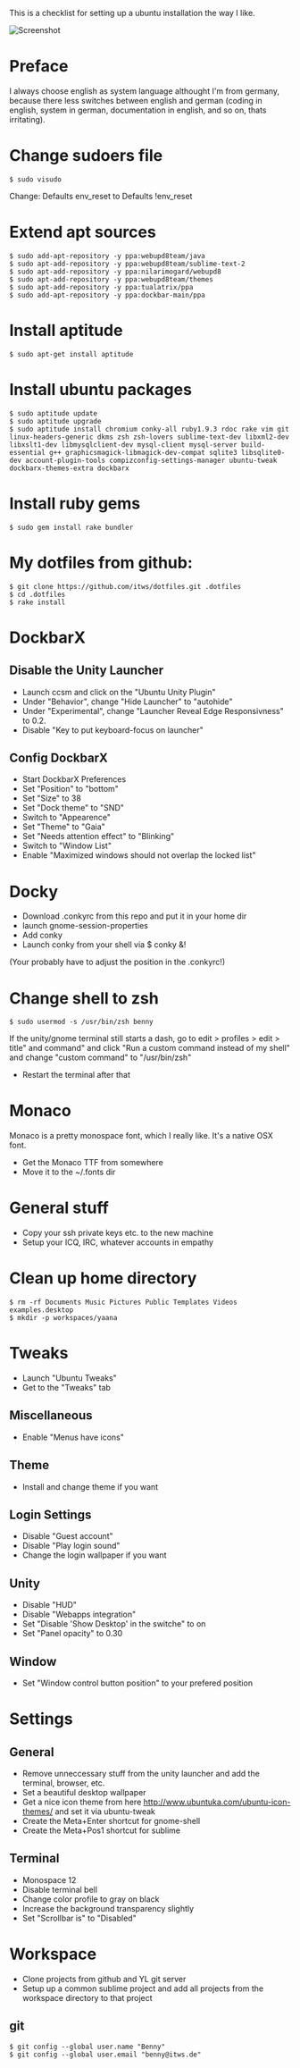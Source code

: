 This is a checklist for setting up a ubuntu installation the way I like.

![Screenshot](https://raw.github.com/phortx/Ubuntu-Setup-Checklist/master/screenshot.png)


# Preface
I always choose english as system language althought I'm from germany, because there less switches between english and german (coding in english, system in german, documentation in english, and so on, thats irritating).



# Change sudoers file
    $ sudo visudo

Change:
    Defaults    env_reset
to
    Defaults    !env_reset



# Extend apt sources
    $ sudo add-apt-repository -y ppa:webupd8team/java
    $ sudo apt-add-repository -y ppa:webupd8team/sublime-text-2
    $ sudo apt-add-repository -y ppa:nilarimogard/webupd8
    $ sudo apt-add-repository -y ppa:webupd8team/themes
    $ sudo apt-add-repository -y ppa:tualatrix/ppa
    $ sudo add-apt-repository -y ppa:dockbar-main/ppa



# Install aptitude
    $ sudo apt-get install aptitude



# Install ubuntu packages
    $ sudo aptitude update
    $ sudo aptitude upgrade
    $ sudo aptitude install chromium conky-all ruby1.9.3 rdoc rake vim git linux-headers-generic dkms zsh zsh-lovers sublime-text-dev libxml2-dev libxslt1-dev libmysqlclient-dev mysql-client mysql-server build-essential g++ graphicsmagick-libmagick-dev-compat sqlite3 libsqlite0-dev account-plugin-tools compizconfig-settings-manager ubuntu-tweak dockbarx-themes-extra dockbarx



# Install ruby gems
    $ sudo gem install rake bundler



# My dotfiles from github:
    $ git clone https://github.com/itws/dotfiles.git .dotfiles
    $ cd .dotfiles
    $ rake install


# DockbarX
## Disable the Unity Launcher
- Launch ccsm and click on the "Ubuntu Unity Plugin"
- Under "Behavior", change "Hide Launcher" to "autohide"
- Under "Experimental", change "Launcher Reveal Edge Responsivness" to 0.2.
- Disable "Key to put keyboard-focus on launcher"


## Config DockbarX
- Start DockbarX Preferences
- Set "Position" to "bottom"
- Set "Size" to 38
- Set "Dock theme" to "SND"
- Switch to "Appearence"
- Set "Theme" to "Gaia"
- Set "Needs attention effect" to "Blinking"
- Switch to "Window List"
- Enable "Maximized windows should not overlap the locked list"



# Docky
- Download .conkyrc from this repo and put it in your home dir
- launch gnome-session-properties
- Add conky
- Launch conky from your shell via $ conky &!

(Your probably have to adjust the position in the .conkyrc!)


# Change shell to zsh
    $ sudo usermod -s /usr/bin/zsh benny

If the unity/gnome terminal still starts a dash, go to edit > profiles > edit > title" and command" and click "Run a custom command instead of my shell" and change "custom command" to "/usr/bin/zsh"

- Restart the terminal after that


# Monaco
Monaco is a pretty monospace font, which I really like. It's a native OSX font.
- Get the Monaco TTF from somewhere
- Move it to the ~/.fonts dir


# General stuff
- Copy your ssh private keys etc. to the new machine
- Setup your ICQ, IRC, whatever accounts in empathy


# Clean up home directory
    $ rm -rf Documents Music Pictures Public Templates Videos examples.desktop
    $ mkdir -p workspaces/yaana



# Tweaks
- Launch "Ubuntu Tweaks"
- Get to the "Tweaks" tab


## Miscellaneous
- Enable "Menus have icons"


## Theme
- Install and change theme if you want


## Login Settings
- Disable "Guest account"
- Disable "Play login sound"
- Change the login wallpaper if you want


## Unity
- Disable "HUD"
- Disable "Webapps integration"
- Set "Disable 'Show Desktop' in the switche" to on
- Set "Panel opacity" to 0.30

## Window
- Set "Window control button position" to your prefered position



# Settings
## General
- Remove unneccessary stuff from the unity launcher and add the terminal, browser, etc.
- Set a beautiful desktop wallpaper
- Get a nice icon theme from here http://www.ubuntuka.com/ubuntu-icon-themes/ and set it via ubuntu-tweak
- Create the Meta+Enter shortcut for gnome-shell
- Create the Meta+Pos1 shortcut for sublime


## Terminal
- Monospace 12
- Disable terminal bell
- Change color profile to gray on black
- Increase the background transparency slightly
- Set "Scrollbar is" to "Disabled"



# Workspace
- Clone projects from github and YL git server
- Setup up a common sublime project and add all projects from the workspace directory to that project

## git
    $ git config --global user.name "Benny"
    $ git config --global user.email "benny@itws.de"
